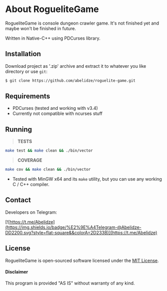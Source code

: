 About RogueliteGame
==============

RogueliteGame is console dungeon crawler game.
It's not finished yet and maybe won't be finished in future.

Written in Native-С++ using PDCurses library.

Installation
------------

Download project as '.zip' archive and extract it to whatever you like directory or use `git`:
```sh
$ git clone https://github.com/abelidze/roguelite-game.git
```

Requirements
------------

* PDCurses (tested and working with v3.4)
* Currently not compatible with ncurses stuff

Running
-------

> **TESTS**

```sh
make test && make clean && ./bin/vector
```

> **COVERAGE**

```sh
make cov && make clean && ./bin/vector
```

* Tested with MinGW x64 and its `make` utility, but you can use any working C / C++ compiler.

Contact
-------

Developers on Telegram:

[![https://t.me/Abelidze](https://img.shields.io/badge/%E2%9E%A4Telegram-@Abelidze-DD2200.svg?style=flat-square&&colorA=2D233B)](https://t.me/Abelidze)

License
-------
RogueliteGame is open-sourced software licensed under the [MIT License](http://opensource.org/licenses/MIT).

#### Disclaimer

This program is provided "AS IS" without warranty of any kind.